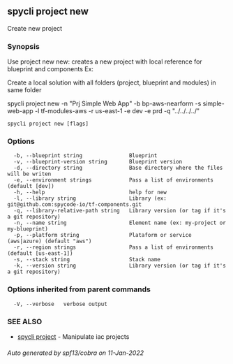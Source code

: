 ## spycli project new

Create new project

### Synopsis

Use project new
new: creates a new project with local reference for blueprint and components
Ex:

Create a local solution with all folders (project, blueprint and modules) in same folder

spycli project new -n "Prj Simple Web App" -b bp-aws-nearform -s simple-web-app -l tf-modules-aws -r us-east-1 -e dev -e prd -q "../../../../"



```
spycli project new [flags]
```

### Options

```
  -b, --blueprint string               Blueprint
  -v, --blueprint-version string       Blueprint version
  -d, --directory string               Base directory where the files will be writen
  -e, --environment strings            Pass a list of environments (default [dev])
  -h, --help                           help for new
  -l, --library string                 Library (ex: git@github.com:spycode-io/tf-components.git
  -q, --library-relative-path string   Library version (or tag if it's a git repository)
  -n, --name string                    Element name (ex: my-project or my-blueprint)
  -p, --platform string                Plataform or service (aws|azure) (default "aws")
  -r, --region strings                 Pass a list of environments (default [us-east-1])
  -s, --stack string                   Stack name
  -k, --version string                 Library version (or tag if it's a git repository)
```

### Options inherited from parent commands

```
  -V, --verbose   verbose output
```

### SEE ALSO

* [spycli project](spycli_project.md)	 - Manipulate iac projects

###### Auto generated by spf13/cobra on 11-Jan-2022
